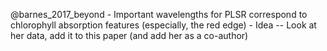 @barnes_2017_beyond
    - Important wavelengths for PLSR correspond to chlorophyll absorption features (especially, the red edge)
    - Idea -- Look at her data, add it to this paper (and add her as a co-author)

